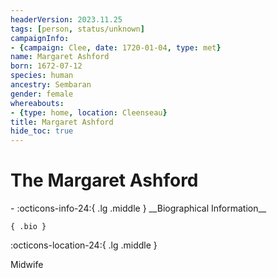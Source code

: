 ```yaml
---
headerVersion: 2023.11.25
tags: [person, status/unknown]
campaignInfo:
- {campaign: Clee, date: 1720-01-04, type: met}
name: Margaret Ashford
born: 1672-07-12
species: human
ancestry: Sembaran
gender: female
whereabouts:
- {type: home, location: Cleenseau}
title: Margaret Ashford
hide_toc: true
---
```

# The Margaret Ashford
<div class="grid cards ext-narrow-margin ext-one-column" markdown>
- :octicons-info-24:{ .lg .middle } __Biographical Information__

    { .bio }

</div>



:octicons-location-24:{ .lg .middle }   


Midwife


